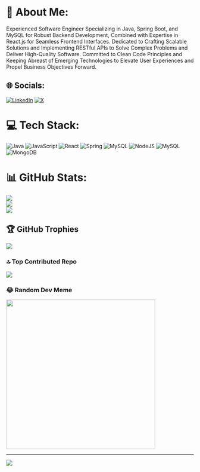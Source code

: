 # 💫 About Me:
Experienced Software Engineer Specializing in Java, Spring Boot, and MySQL for Robust Backend Development, Combined with Expertise in React.js for Seamless Frontend Interfaces. Dedicated to Crafting Scalable Solutions and Implementing RESTful APIs to Solve Complex Problems and Deliver High-Quality Software. Committed to Clean Code Principles and Keeping Abreast of Emerging Technologies to Elevate User Experiences and Propel Business Objectives Forward.


## 🌐 Socials:
[![LinkedIn](https://img.shields.io/badge/LinkedIn-%230077B5.svg?logo=linkedin&logoColor=white)](https://linkedin.com/in/sayan-das-88a527218/) [![X](https://img.shields.io/badge/X-black.svg?logo=X&logoColor=white)](https://x.com/@sayan_mercer) 

# 💻 Tech Stack:
![Java](https://img.shields.io/badge/java-%23ED8B00.svg?style=for-the-badge&logo=openjdk&logoColor=white) ![JavaScript](https://img.shields.io/badge/javascript-%23323330.svg?style=for-the-badge&logo=javascript&logoColor=%23F7DF1E) ![React](https://img.shields.io/badge/react-%2320232a.svg?style=for-the-badge&logo=react&logoColor=%2361DAFB) ![Spring](https://img.shields.io/badge/spring-%236DB33F.svg?style=for-the-badge&logo=spring&logoColor=white) ![MySQL](https://img.shields.io/badge/mysql-%2300000f.svg?style=for-the-badge&logo=mysql&logoColor=white) ![NodeJS](https://img.shields.io/badge/node.js-6DA55F?style=for-the-badge&logo=node.js&logoColor=white) ![MySQL](https://img.shields.io/badge/mysql-%2300000f.svg?style=for-the-badge&logo=mysql&logoColor=white) ![MongoDB](https://img.shields.io/badge/MongoDB-%234ea94b.svg?style=for-the-badge&logo=mongodb&logoColor=white)
# 📊 GitHub Stats:
![](https://github-readme-stats.vercel.app/api?username=SayanMercer&theme=dark&hide_border=false&include_all_commits=false&count_private=false)<br/>
![](https://github-readme-streak-stats.herokuapp.com/?user=SayanMercer&theme=dark&hide_border=false)<br/>
![](https://github-readme-stats.vercel.app/api/top-langs/?username=SayanMercer&theme=dark&hide_border=false&include_all_commits=false&count_private=false&layout=compact)

## 🏆 GitHub Trophies
![](https://github-profile-trophy.vercel.app/?username=SayanMercer&theme=discord&no-frame=false&no-bg=false&margin-w=4)

### 🔝 Top Contributed Repo
![](https://github-contributor-stats.vercel.app/api?username=SayanMercer&limit=5&theme=dark&combine_all_yearly_contributions=true)

### 😂 Random Dev Meme
<img src='https://randommeme-five.vercel.app/' style="height: 400px;"/>

---
[![](https://visitcount.itsvg.in/api?id=SayanMercer&icon=0&color=0)](https://visitcount.itsvg.in)

<!-- Proudly created with GPRM ( https://gprm.itsvg.in ) -->
